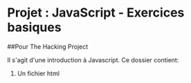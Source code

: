 # Projet : JavaScript - Exercices basiques

##Pour The Hacking Project

Il s'agit d'une introduction à Javascript. 
Ce dossier contient:
1. Un fichier html 
